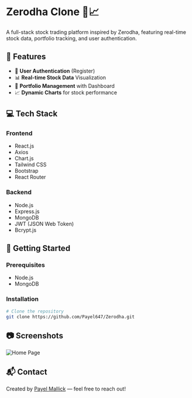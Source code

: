 # Zerodha Clone 🧾📈

A full-stack stock trading platform inspired by Zerodha, featuring real-time stock data, portfolio tracking, and user authentication.

## 📌 Features
- 🔐 **User Authentication** (Register)
- 📊 **Real-time Stock Data** Visualization
- 🧾 **Portfolio Management** with Dashboard
- 📈 **Dynamic Charts** for stock performance

## 💻 Tech Stack

### Frontend
- React.js
- Axios
- Chart.js 
- Tailwind CSS
- Bootstrap 
- React Router

### Backend
- Node.js
- Express.js
- MongoDB
- JWT (JSON Web Token)
- Bcrypt.js

## 🚀 Getting Started

### Prerequisites
- Node.js
- MongoDB

### Installation

```bash
# Clone the repository
git clone https://github.com/Payel647/Zerodha.git

````

## 📷 Screenshots

![Home Page](https://github.com/Payel647/Zerodha/blob/main/zerodha.png)

## 📬 Contact

Created by [Payel Mallick](https://github.com/Payel647) — feel free to reach out!
